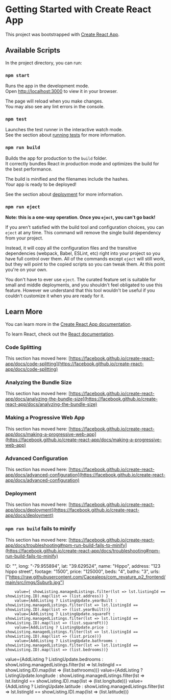 # Getting Started with Create React App

This project was bootstrapped with [Create React App](https://github.com/facebook/create-react-app).

## Available Scripts

In the project directory, you can run:

### `npm start`

Runs the app in the development mode.\
Open [http://localhost:3000](http://localhost:3000) to view it in your browser.

The page will reload when you make changes.\
You may also see any lint errors in the console.

### `npm test`

Launches the test runner in the interactive watch mode.\
See the section about [running tests](https://facebook.github.io/create-react-app/docs/running-tests) for more information.

### `npm run build`

Builds the app for production to the `build` folder.\
It correctly bundles React in production mode and optimizes the build for the best performance.

The build is minified and the filenames include the hashes.\
Your app is ready to be deployed!

See the section about [deployment](https://facebook.github.io/create-react-app/docs/deployment) for more information.

### `npm run eject`

**Note: this is a one-way operation. Once you `eject`, you can't go back!**

If you aren't satisfied with the build tool and configuration choices, you can `eject` at any time. This command will remove the single build dependency from your project.

Instead, it will copy all the configuration files and the transitive dependencies (webpack, Babel, ESLint, etc) right into your project so you have full control over them. All of the commands except `eject` will still work, but they will point to the copied scripts so you can tweak them. At this point you're on your own.

You don't have to ever use `eject`. The curated feature set is suitable for small and middle deployments, and you shouldn't feel obligated to use this feature. However we understand that this tool wouldn't be useful if you couldn't customize it when you are ready for it.

## Learn More

You can learn more in the [Create React App documentation](https://facebook.github.io/create-react-app/docs/getting-started).

To learn React, check out the [React documentation](https://reactjs.org/).

### Code Splitting

This section has moved here: [https://facebook.github.io/create-react-app/docs/code-splitting](https://facebook.github.io/create-react-app/docs/code-splitting)

### Analyzing the Bundle Size

This section has moved here: [https://facebook.github.io/create-react-app/docs/analyzing-the-bundle-size](https://facebook.github.io/create-react-app/docs/analyzing-the-bundle-size)

### Making a Progressive Web App

This section has moved here: [https://facebook.github.io/create-react-app/docs/making-a-progressive-web-app](https://facebook.github.io/create-react-app/docs/making-a-progressive-web-app)

### Advanced Configuration

This section has moved here: [https://facebook.github.io/create-react-app/docs/advanced-configuration](https://facebook.github.io/create-react-app/docs/advanced-configuration)

### Deployment

This section has moved here: [https://facebook.github.io/create-react-app/docs/deployment](https://facebook.github.io/create-react-app/docs/deployment)

### `npm run build` fails to minify

This section has moved here: [https://facebook.github.io/create-react-app/docs/troubleshooting#npm-run-build-fails-to-minify](https://facebook.github.io/create-react-app/docs/troubleshooting#npm-run-build-fails-to-minify)


ID: "",
        long: "-79.955894",
        lat: "39.629524",
        name: "Hippo",
        address: "123 hippo street",
        footage: "1500",
        price: "125000",
        beds: "4",
        baths: "3",
        urls: ["https://raw.githubusercontent.com/Cacealeos/com_revature_p2_frontend/main/src/imgs/Suburb.jpg"]


        value={ showListing.managedListings.filter(lst => lst.listingId == showListing.ID).map(list => (list.address)) } 
        value={AddListing ? ListingUpdate.yearBuilt : showListing.managedListings.filter(lst => lst.listingId == showListing.ID).map(list => (list.yearBuilt))} 
        value={AddListing ? ListingUpdate.squareFt : showListing.managedListings.filter(lst => lst.listingId == showListing.ID).map(list => (list.squareFt))} 
        value={AddListing ? ListingUpdate.price : showListing.managedListings.filter(lst => lst.listingId == showListing.ID).map(list => (list.price))}
        value={AddListing ? ListingUpdate.bathrooms : showListing.managedListings.filter(lst => lst.listingId == showListing.ID).map(list => (list.bedrooms))} 
value={AddListing ? ListingUpdate.bedrooms : showListing.managedListings.filter(lst => lst.listingId == showListing.ID).map(list => (list.bathrooms))} 
value={AddListing ? ListingUpdate.longitude : showListing.managedListings.filter(lst => lst.listingId == showListing.ID).map(list => (list.longitude))} 
value={AddListing ? ListingUpdate.latitude : showListing.managedListings.filter(lst => lst.listingId == showListing.ID).map(list => (list.latitude))}
